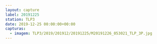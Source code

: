 ```yaml
---
layout: capture
label: 20191225
station: TLP3
date: 2019-12-25 00:00:00+00:00
capturas:
  - imagem: TLP3/2019/201912/20191225/M20191226_053021_TLP_3P.jpg
---
```


